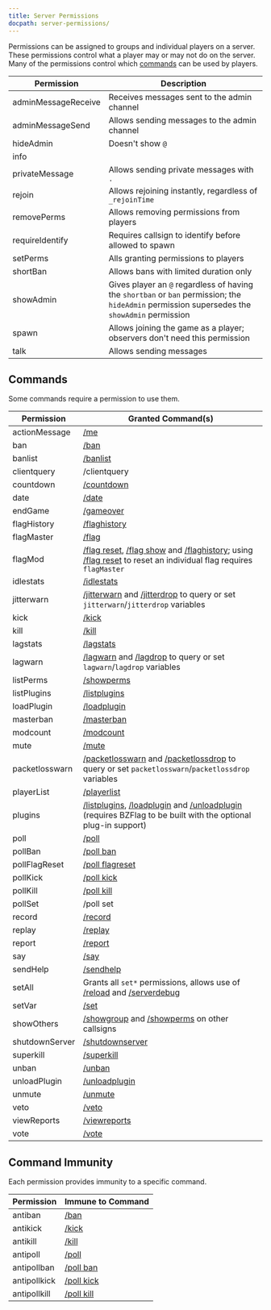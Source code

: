 ```yaml
---
title: Server Permissions
docpath: server-permissions/
---
```


Permissions can be assigned to groups and individual players on a server. These permissions control what a player may or may not do on the server. Many of the permissions control which [commands](/documentation/slash-commands/) can be used by players.

| Permission          | Description |
| ------------------- | ----------- |
| adminMessageReceive | Receives messages sent to the admin channel |
| adminMessageSend    | Allows sending messages to the admin channel |
| hideAdmin           | Doesn't show `@` |
| info                |  |
| privateMessage      | Allows sending private messages with `.` |
| rejoin              | Allows rejoining instantly, regardless of `_rejoinTime` |
| removePerms         | Allows removing permissions from players |
| requireIdentify     | Requires callsign to identify before allowed to spawn |
| setPerms            | Alls granting permissions to players |
| shortBan            | Allows bans with limited duration only |
| showAdmin           | Gives player an `@` regardless of having the `shortban` or `ban` permission; the `hideAdmin` permission supersedes the `showAdmin` permission |
| spawn               | Allows joining the game as a player; observers don't need this permission |
| talk                | Allows sending messages |

## Commands

Some commands require a permission to use them.

| Permission          | Granted Command(s) |
| ------------------- | ----------- |
| actionMessage       | [/me](/documentation/slash-commands/me/) |
| ban                 | [/ban](/documentation/slash-commands/ban/) |
| banlist             | [/banlist](/documentation/slash-commands/banlist/) |
| clientquery         | /clientquery |
| countdown           | [/countdown](/documentation/slash-commands/countdown/) |
| date                | [/date](/documentation/slash-commands/date/) |
| endGame             | [/gameover](/documentation/slash-commands/gameover/) |
| flagHistory         | [/flaghistory](/documentation/slash-commands/flaghistory/) |
| flagMaster          | [/flag](/documentation/slash-commands/flag/) |
| flagMod             | [/flag reset](/documentation/slash-commands/flag/#resetting-flags), [/flag show](/documentation/slash-commands/flag/#listing-flags) and [/flaghistory](/documentation/slash-commands/flaghistory/); using [/flag reset](/documentation/slash-commands/flag/#resetting-flags) to reset an individual flag requires `flagMaster` |
| idlestats           | [/idlestats](/documentation/slash-commands/idlestats/) |
| jitterwarn          | [/jitterwarn](/documentation/slash-commands/jitterwarn/) and [/jitterdrop](/documentation/slash-commands/jitterdrop/) to query or set `jitterwarn`/`jitterdrop` variables |
| kick                | [/kick](/documentation/slash-commands/kick/) |
| kill                | [/kill](/documentation/slash-commands/kill/) |
| lagstats            | [/lagstats](/documentation/slash-commands/lagstats/) |
| lagwarn             | [/lagwarn](/documentation/slash-commands/lagwarn/) and [/lagdrop](/documentation/slash-commands/lagdrop/) to query or set `lagwarn`/`lagdrop` variables |
| listPerms           | [/showperms](/documentation/slash-commands/showperms/) |
| listPlugins         | [/listplugins](/documentation/slash-commands/listplugins/) |
| loadPlugin          | [/loadplugin](/documentation/slash-commands/loadplugin/) |
| masterban           | [/masterban](/documentation/slash-commands/masterban/) |
| modcount            | [/modcount](/documentation/slash-commands/modcount/) |
| mute                | [/mute](/documentation/slash-commands/mute/) |
| packetlosswarn      | [/packetlosswarn](/documentation/slash-commands/packetlosswarn/) and [/packetlossdrop](/documentation/slash-commands/packetlossdrop/) to query or set `packetlosswarn`/`packetlossdrop` variables |
| playerList          | [/playerlist](/documentation/slash-commands/playerlist/) |
| plugins             | [/listplugins](/documentation/slash-commands/listplugins/), [/loadplugin](/documentation/slash-commands/loadplugin/) and [/unloadplugin](/documentation/slash-commands/unloadplugin/) (requires BZFlag to be built with the optional plug-in support) |
| poll                | [/poll](/documentation/slash-commands/poll/) |
| pollBan             | [/poll ban](/documentation/slash-commands/poll/#ban-a-player) |
| pollFlagReset       | [/poll flagreset](/documentation/slash-commands/poll/#flag-reset) |
| pollKick            | [/poll kick](/documentation/slash-commands/poll/#kick-a-player) |
| pollKill            | [/poll kill](/documentation/slash-commands/poll/#kill) |
| pollSet             | /poll set |
| record              | [/record](/documentation/slash-commands/record/) |
| replay              | [/replay](/documentation/slash-commands/replay/) |
| report              | [/report](/documentation/slash-commands/report/) |
| say                 | [/say](/documentation/slash-commands/say/) |
| sendHelp            | [/sendhelp](/documentation/slash-commands/sendhelp/) |
| setAll              | Grants all `set*` permissions, allows use of [/reload](/documentation/slash-commands/reload/) and [/serverdebug](/documentation/slash-commands/serverdebug/) |
| setVar              | [/set](/documentation/slash-commands/set/) |
| showOthers          | [/showgroup](/documentation/slash-commands/showgroup/) and [/showperms](/documentation/slash-commands/showperms/) on other callsigns |
| shutdownServer      | [/shutdownserver](/documentation/slash-commands/shutdownserver/) |
| superkill           | [/superkill](/documentation/slash-commands/superkill/) |
| unban               | [/unban](/documentation/slash-commands/unban/) |
| unloadPlugin        | [/unloadplugin](/documentation/slash-commands/unloadplugin/) |
| unmute              | [/unmute](/documentation/slash-commands/unmute/) |
| veto                | [/veto](/documentation/slash-commands/veto/) |
| viewReports         | [/viewreports](/documentation/slash-commands/viewreports/) |
| vote                | [/vote](/documentation/slash-commands/vote/) |

## Command Immunity

Each permission provides immunity to a specific command.

| Permission          | Immune to Command |
| ------------------- | ----------- |
| antiban             | [/ban](/documentation/slash-commands/ban/) |
| antikick            | [/kick](/documentation/slash-commands/kick/) |
| antikill            | [/kill](/documentation/slash-commands/kill/) |
| antipoll            | [/poll](/documentation/slash-commands/poll/) |
| antipollban         | [/poll ban](/documentation/slash-commands/poll/#ban-a-player) |
| antipollkick        | [/poll kick](/documentation/slash-commands/poll/#kick-a-player) |
| antipollkill        | [/poll kill](/documentation/slash-commands/poll/#kill) |

